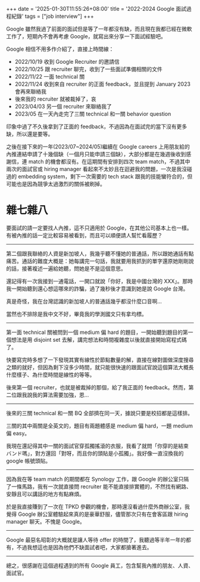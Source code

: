 +++
date = '2025-01-30T11:55:26+08:00'
title = '2022-2024 Google 面試過程紀錄'
tags = ["job interview"]
+++

Google 雖然我過了前面的面試但是等了一年都沒有缺，而且現在我都已經在微軟工作了，短期內不會再考慮 Google，就寫出來分享一下面試經驗吧。

Google 相信不用多作介紹了，直接上時間線：

- 2022/10/19 收到 Google Recruiter 的邀請信
- 2022/10/25 跟 recruiter 聊完，收到了一些面試準備相關的文件
- 2022/11/22 一面 technical 關
- 2022/11/24 收到來自 recruiter 的正面 feedback，並且提到 January 2023 會再來聯絡我
- 後來我的 recruiter 就被裁掉了，哀
- 2023/04/03 另一個 recruiter 來聯絡我了
- 2023/05 在一天內走完了三關 technical 和一關 behavior question

印象中過了不久後拿到了正面的 feedback，不過因為在面試完的當下沒有更多缺，所以還是要等。

之後在接下來的一年(2023/07~2024/05)繼續在 Google careers 上用朋友給的內推連結申請了十幾個缺（一個月只能申請三個缺），大部分都是在幾週後收到感謝信，連 match 的機會都沒有。在這期間有安排到四次 team match，不過其中兩次的面試官或 hiring manager 看起來不太妙且在迴避我的問題，一次是我沒碰過的 embedding system，剩下一次需要的 tech stack 跟我的技能蠻符合的，但可能也是因為競爭太過激烈的關係被刷掉。

# 雜七雜八

要面試的請一定要找人內推，這不只適用於 Google，在其他公司基本上也一樣。有被內推的話一定比較容易被看到，而且可以順便請人幫忙看履歷？

---

第二個跟我聯絡的人資是新加坡人，我幾乎聽不懂她的普通話，所以跟她通話有點痛苦。通話的難度大概是：她每講完一句話，我就要用我抓到的單字還原她剛剛說的話，接著複述一遍給她聽，問她是不是這個意思。

還記得有一次我接到一通電話，一開口就說「你好，我是中國台灣的 XXX」。那時我一開始聽到還心想這哪來的詐騙，過了幾秒後才意識到她是說 Google 台灣。

真是奇怪，我在台灣認識的新加坡人的普通話幾乎都沒什麼口音啊...

當然也不排除是我中文不好，畢竟我的學測國文只有拿均標。

---

第一面 technical 關被問到一個 medium 偏 hard 的題目，一開始聽到題目的第一個想法是用 disjoint set 去解，講完想法和時間複雜度以後就直接開始寫程式碼了。

快要寫完時多想了一下發現其實有線性於節點數量的解，直接在線對圖做深度搜尋之類的就好，但因為剩下沒多少時間，就只能很快速的跟面試官說這個算法大概長什麼樣子、為什麼時間是線性的等等。

後來第一個 recruiter，也就是被裁掉的那個，給了我正面的 feedback。然而，第二位跟我說我的算法需要加強，恩...

---

後來的三關 technical 和一關 BQ 全部擠在同一天，據說只要是校招都是這樣排。

三關的其中兩關是全英文的，題目有兩題體感是 medium 偏 hard，一題 medium 偏 easy。

我現在還記得其中一關的面試官穿孤獨搖滾的衣服，我看了就問「你穿的是結束バンド嗎」，對方還回「對呀，而且你的頭貼是小孤獨」。我好像一直沒換我的 google 帳號頭貼。

---

因為我在等 team match 的期間都在 Synology 工作，跟 Google 的辦公室只隔了一條馬路，我有一次就直接問 recruiter 能不能直接排實體的，不然找有網路、安靜且可以講話的地方有點麻煩。

於是我直接賺到了一次在 TPKD 參觀的機會，那時還沒看過什麼外商辦公室，我覺得 Google 辦公室體驗起來真的是豪華舒服，儘管那次只有在會客區跟 hiring manager 聊天。不愧是 Google。

---

Google 最惡名昭彰的大概就是讓人等待 offer 的時間了，我聽過等半年一年的都有，不過我想這也是因為他們不缺面試者吧，大家都搶著進去。

---

總之，很感謝在這個過程遇到的所有 Google 員工，包含幫我內推的朋友、人資、面試官。
